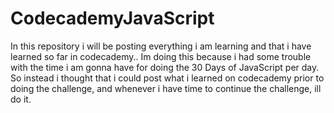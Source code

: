 # CodecademyJavaScript
In this repository i will be posting everything i am learning and that i have learned so far in codecademy..
Im doing this because i had some trouble with the time i am gonna have for doing the 30 Days of JavaScript per day.
So instead i thought that i could post what i learned on codecademy prior to doing the challenge, and whenever i have time to continue the challenge, ill do it.

